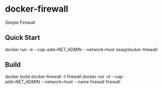 # docker-firewall
Simple Firewall

## Quick Start
docker run -d --cap-add=NET_ADMIN --network=host zeaq/docker-firewall

## Build
docker build docker-firewall -t firewall
docker run -d --cap-add=NET_ADMIN --network=host --name firewall firewall
